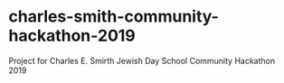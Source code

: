# charles-smith-community-hackathon-2019
Project for Charles E. Smirth Jewish Day School Community Hackathon 2019

